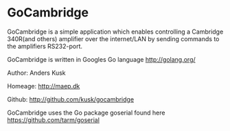 GoCambridge
===========

GoCambridge is a simple application which enables controlling a Cambridge 340R(and others)
amplifier over the internet/LAN by sending commands to the amplifiers RS232-port.

GoCambridge is written in Googles Go language http://golang.org/

Author: Anders Kusk

Homeage: http://maep.dk

Github: http://github.com/kusk/gocambridge

GoCambridge uses the Go package goserial found here https://github.com/tarm/goserial
